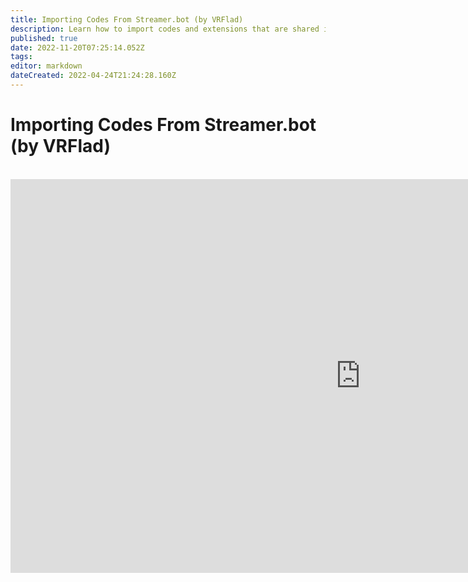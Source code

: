 ```yaml
---
title: Importing Codes From Streamer.bot (by VRFlad)
description: Learn how to import codes and extensions that are shared in the community.
published: true
date: 2022-11-20T07:25:14.052Z
tags: 
editor: markdown
dateCreated: 2022-04-24T21:24:28.160Z
---
```


# Importing Codes From Streamer.bot (by VRFlad)
<br>
<iframe width="1120" height="630" src="https://www.youtube.com/embed/KtAjK6KlnCQ" title="YouTube video player" frameborder="0" allow="accelerometer; autoplay; clipboard-write; encrypted-media; gyroscope; picture-in-picture" allowfullscreen></iframe>